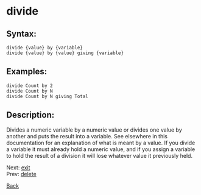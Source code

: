 # divide

## Syntax:
`divide {value} by {variable}`  
`divide {value} by {value} giving {variable}`
## Examples:
`divide Count by 2`  
`divide Count by N`  
`divide Count by N giving Total`
## Description:
Divides a numeric variable by a numeric value or divides one value by another and puts the result into a variable. See elsewhere in this documentation for an explanation of what is meant by a value. If you divide a variable it must already hold a numeric value, and if you assign a variable to hold the result of a division it will lose whatever value it previously held. 

Next: [exit](exit.md)  
Prev: [delete](delete.md)

[Back](../../README.md)
